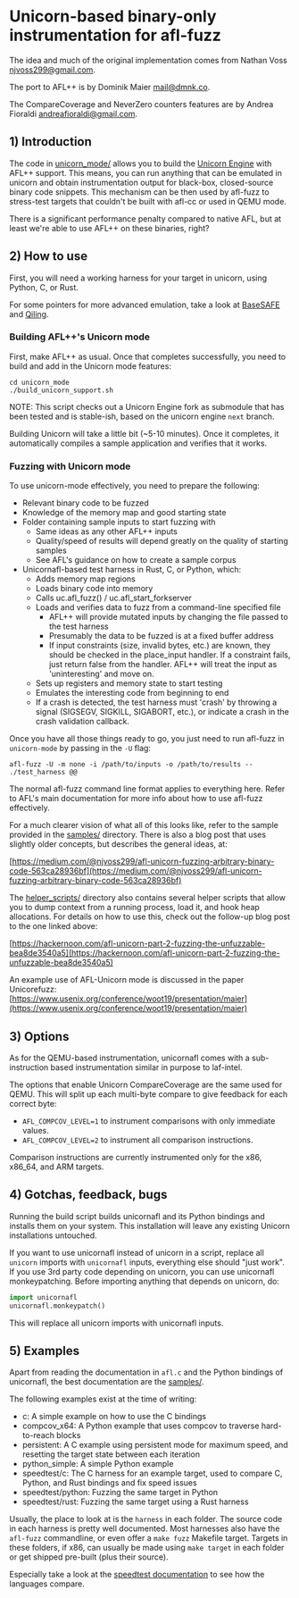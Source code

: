 # Unicorn-based binary-only instrumentation for afl-fuzz

The idea and much of the original implementation comes from Nathan Voss
<njvoss299@gmail.com>.

The port to AFL++ is by Dominik Maier <mail@dmnk.co>.

The CompareCoverage and NeverZero counters features are by Andrea Fioraldi
<andreafioraldi@gmail.com>.

## 1) Introduction

The code in [unicorn_mode/](./) allows you to build the
[Unicorn Engine](https://github.com/unicorn-engine/unicorn) with AFL++ support.
This means, you can run anything that can be emulated in unicorn and obtain
instrumentation output for black-box, closed-source binary code snippets. This
mechanism can be then used by afl-fuzz to stress-test targets that couldn't be
built with afl-cc or used in QEMU mode.

There is a significant performance penalty compared to native AFL, but at least
we're able to use AFL++ on these binaries, right?

## 2) How to use

First, you will need a working harness for your target in unicorn, using Python,
C, or Rust.

For some pointers for more advanced emulation, take a look at
[BaseSAFE](https://github.com/fgsect/BaseSAFE) and
[Qiling](https://github.com/qilingframework/qiling).

### Building AFL++'s Unicorn mode

First, make AFL++ as usual. Once that completes successfully, you need to build
and add in the Unicorn mode features:

```
cd unicorn_mode
./build_unicorn_support.sh
```

NOTE: This script checks out a Unicorn Engine fork as submodule that has been
tested and is stable-ish, based on the unicorn engine `next` branch.

Building Unicorn will take a little bit (~5-10 minutes). Once it completes, it
automatically compiles a sample application and verifies that it works.

### Fuzzing with Unicorn mode

To use unicorn-mode effectively, you need to prepare the following:

* Relevant binary code to be fuzzed
* Knowledge of the memory map and good starting state
* Folder containing sample inputs to start fuzzing with
    * Same ideas as any other AFL++ inputs
    * Quality/speed of results will depend greatly on the quality of starting
      samples
    * See AFL's guidance on how to create a sample corpus
* Unicornafl-based test harness in Rust, C, or Python, which:
    * Adds memory map regions
    * Loads binary code into memory
    * Calls uc.afl_fuzz() / uc.afl_start_forkserver
    * Loads and verifies data to fuzz from a command-line specified file
        * AFL++ will provide mutated inputs by changing the file passed to the
          test harness
        * Presumably the data to be fuzzed is at a fixed buffer address
        * If input constraints (size, invalid bytes, etc.) are known, they
          should be checked in the place_input handler. If a constraint fails,
          just return false from the handler. AFL++ will treat the input as
          'uninteresting' and move on.
    * Sets up registers and memory state to start testing
    * Emulates the interesting code from beginning to end
    * If a crash is detected, the test harness must 'crash' by throwing a signal
      (SIGSEGV, SIGKILL, SIGABORT, etc.), or indicate a crash in the crash
      validation callback.

Once you have all those things ready to go, you just need to run afl-fuzz in
`unicorn-mode` by passing in the `-U` flag:

```
afl-fuzz -U -m none -i /path/to/inputs -o /path/to/results -- ./test_harness @@
```

The normal afl-fuzz command line format applies to everything here. Refer to
AFL's main documentation for more info about how to use afl-fuzz effectively.

For a much clearer vision of what all of this looks like, refer to the sample
provided in the [samples/](./samples/) directory. There is also a blog post that
uses slightly older concepts, but describes the general ideas, at:

[https://medium.com/@njvoss299/afl-unicorn-fuzzing-arbitrary-binary-code-563ca28936bf](https://medium.com/@njvoss299/afl-unicorn-fuzzing-arbitrary-binary-code-563ca28936bf)

The [helper_scripts/](./helper_scripts/) directory also contains several helper
scripts that allow you to dump context from a running process, load it, and hook
heap allocations. For details on how to use this, check out the follow-up blog
post to the one linked above:

[https://hackernoon.com/afl-unicorn-part-2-fuzzing-the-unfuzzable-bea8de3540a5](https://hackernoon.com/afl-unicorn-part-2-fuzzing-the-unfuzzable-bea8de3540a5)

An example use of AFL-Unicorn mode is discussed in the paper Unicorefuzz:
[https://www.usenix.org/conference/woot19/presentation/maier](https://www.usenix.org/conference/woot19/presentation/maier)

## 3) Options

As for the QEMU-based instrumentation, unicornafl comes with a sub-instruction
based instrumentation similar in purpose to laf-intel.

The options that enable Unicorn CompareCoverage are the same used for QEMU. This
will split up each multi-byte compare to give feedback for each correct byte:

* `AFL_COMPCOV_LEVEL=1` to instrument comparisons with only immediate values.
* `AFL_COMPCOV_LEVEL=2` to instrument all comparison instructions.

Comparison instructions are currently instrumented only for the x86, x86_64, and
ARM targets.

## 4) Gotchas, feedback, bugs

Running the build script builds unicornafl and its Python bindings and installs
them on your system. This installation will leave any existing Unicorn
installations untouched.

If you want to use unicornafl instead of unicorn in a script, replace all
`unicorn` imports with `unicornafl` inputs, everything else should "just work".
If you use 3rd party code depending on unicorn, you can use unicornafl
monkeypatching. Before importing anything that depends on unicorn, do:

```python
import unicornafl
unicornafl.monkeypatch()
```

This will replace all unicorn imports with unicornafl inputs.

## 5) Examples

Apart from reading the documentation in `afl.c` and the Python bindings of
unicornafl, the best documentation are the [samples/](./samples).

The following examples exist at the time of writing:

- c: A simple example on how to use the C bindings
- compcov_x64: A Python example that uses compcov to traverse hard-to-reach
  blocks
- persistent: A C example using persistent mode for maximum speed, and resetting
  the target state between each iteration
- python_simple: A simple Python example
- speedtest/c: The C harness for an example target, used to compare C, Python,
  and Rust bindings and fix speed issues
- speedtest/python: Fuzzing the same target in Python
- speedtest/rust: Fuzzing the same target using a Rust harness

Usually, the place to look at is the `harness` in each folder. The source code
in each harness is pretty well documented. Most harnesses also have the
`afl-fuzz` commandline, or even offer a `make fuzz` Makefile target. Targets in
these folders, if x86, can usually be made using `make target` in each folder or
get shipped pre-built (plus their source).

Especially take a look at the
[speedtest documentation](./samples/speedtest/README.md) to see how the
languages compare.
